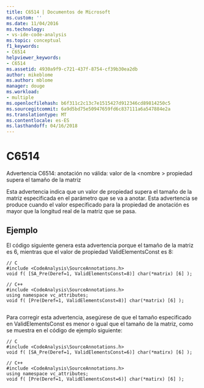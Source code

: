 ```yaml
---
title: C6514 | Documentos de Microsoft
ms.custom: ''
ms.date: 11/04/2016
ms.technology:
- vs-ide-code-analysis
ms.topic: conceptual
f1_keywords:
- C6514
helpviewer_keywords:
- C6514
ms.assetid: 4930a9f9-c721-437f-8754-cf39b30ea2db
author: mikeblome
ms.author: mblome
manager: douge
ms.workload:
- multiple
ms.openlocfilehash: b6f311c2c13c7e1515427d912346cd89814250c5
ms.sourcegitcommit: 6a9d5bd75e50947659fd6c837111a6a547884e2a
ms.translationtype: MT
ms.contentlocale: es-ES
ms.lasthandoff: 04/16/2018
---
```

# <a name="c6514"></a>C6514
Advertencia C6514: anotación no válida: valor de la \<nombre > propiedad supera el tamaño de la matriz  
  
 Esta advertencia indica que un valor de propiedad supera el tamaño de la matriz especificada en el parámetro que se va a anotar. Esta advertencia se produce cuando el valor especificado para la propiedad de anotación es mayor que la longitud real de la matriz que se pasa.  
  
## <a name="example"></a>Ejemplo  
 El código siguiente genera esta advertencia porque el tamaño de la matriz es 6, mientras que el valor de propiedad ValidElementsConst es 8:  
  
```  
// C  
#include <CodeAnalysis\SourceAnnotations.h>  
void f( [SA_Pre(Deref=1, ValidElementsConst=8)] char(*matrix) [6] );  
  
// C++  
#include <CodeAnalysis\SourceAnnotations.h>  
using namespace vc_attributes;  
void f( [Pre(Deref=1, ValidElementsConst=8)] char(*matrix) [6] );  
  
```  
  
 Para corregir esta advertencia, asegúrese de que el tamaño especificado en ValidElementsConst es menor o igual que el tamaño de la matriz, como se muestra en el código de ejemplo siguiente:  
  
```  
// C  
#include <CodeAnalysis\SourceAnnotations.h>  
void f( [SA_Pre(Deref=1, ValidElementsConst=6)] char(*matirx) [6] );  
  
// C++  
#include <CodeAnalysis\SourceAnnotations.h>  
using namespace vc_attributes;  
void f( [Pre(Deref=1, ValidElementsConst=6)] char(*matirx) [6] );   
```